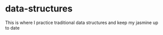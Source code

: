 data-structures
===============

This is where I practice traditional data structures and keep my jasmine up to date
